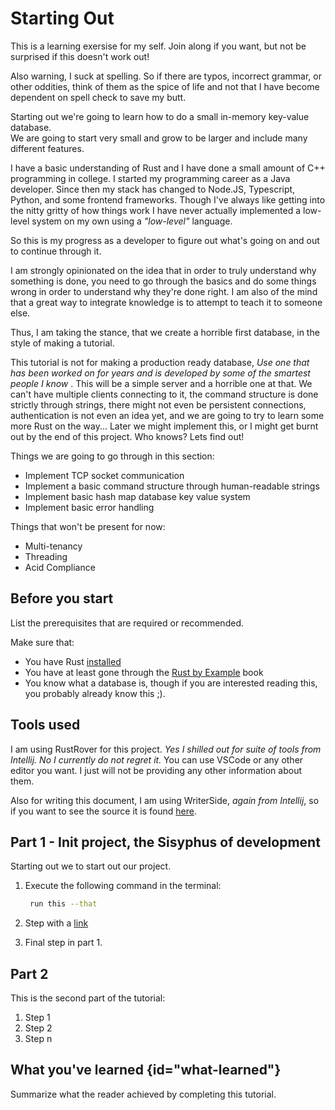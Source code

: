 # Starting Out 

This is a learning exersise for my self. Join along if you want, but not be surprised if this doesn't work out!

<warning>
Also warning, I suck at spelling. So if there are typos, incorrect grammar, or other oddities, think of them as the spice of life and not that I have become dependent on spell check to save my butt.
</warning>

Starting out we're going to learn how to do a small in-memory key-value database.  
We are going to start very small and grow to be larger and include many different features.

I have a basic understanding of Rust and I have done a small amount of C++ programming in college.
I started my programming career as a Java developer. Since then my stack has changed to Node.JS, Typescript, Python, and some frontend frameworks.
Though I've always like getting into the nitty gritty of how things work I have never actually implemented a  low-level system on my own using a _"low-level"_ language.

So this is my progress as a developer to figure out what's going on and out to continue through it.

I am strongly opinionated on the idea that in order to truly understand why something is done, you need to go through the basics and do some things wrong in order to understand why they're done right.
I am also of the mind that a great way to integrate knowledge is to attempt to teach it to someone else.

Thus, I am taking the stance, that we create a horrible first database, in the style of making a tutorial.

This tutorial is not for making a production ready database, _Use one that has been worked on for years and is developed by some of the smartest people I know_ . This will be a simple server and a horrible one at that.
We can't have multiple clients connecting to it, the command structure is done strictly through strings, there might not even be persistent connections,
authentication is not even an idea yet, and we are going to try to learn some more Rust on the way...
Later we might implement this, or I might get burnt out by the end of this project. Who knows? Lets find out!

Things we are going to go through in this section:
* Implement TCP socket communication
* Implement a basic command structure through human-readable strings
* Implement basic hash map database key value system
* Implement basic error handling

Things that won't be present for now:
* Multi-tenancy
* Threading
* Acid Compliance


## Before you start

List the prerequisites that are required or recommended.

Make sure that:
- You have Rust [installed](https://www.rust-lang.org/tools/install)
- You have at least gone through the [Rust by Example](https://doc.rust-lang.org/stable/rust-by-example/) book
- You know what a database is, though if you are interested reading this, you probably already know this ;).


## Tools used

I am using RustRover for this project. <i>Yes I shilled out for suite of tools from Intellij. No I currently do not regret it.</i>
You can use VSCode or any other editor you want. I just will not be providing any other information about them.

Also for writing this document, I am using WriterSide, _again from Intellij_, so if you want to see the source it is found [here]().


## Part 1 - Init project, the Sisyphus of development

Starting out we to start out our project. 

1. Execute the following command in the terminal:

   ```bash
    run this --that
   ```

2. Step with a [link](https://www.jetbrains.com)

3. Final step in part 1.

## Part 2

This is the second part of the tutorial:

1. Step 1
2. Step 2
3. Step n

## What you've learned {id="what-learned"}

Summarize what the reader achieved by completing this tutorial.

<seealso>
<!--Give some related links to how-to articles-->
</seealso>
